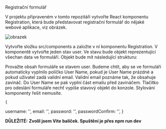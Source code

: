 Registrační formulář

V projektu připraveném v tomto repozitáři vytvořte React komponentu Registration, která bude představovat registrační formulář do nějaké webové aplikace, viz obrázek.

![obrazek](https://github.com/LipusM/registraceU1/assets/123497933/85af2a55-4038-4d71-b093-15c708730c2c)

Vytvořte složku src/components a založte v ní komponentu Registration.
V komponentě vytvořte jeden stav user. Ve stavu bude objekt reprezentující všechan data ve formuláři. Objekt bude mít následující strukturu: 

Provažte obsah formuláře se stavem user.
Budeme chtít, aby se ve formuláři automaticky vyplnilo políčko User Name, pokud je User Name prázdné a pokud uživatel zadá validní email. Validní email poznáme tak, že obsahuje zavináč. Do User Name se pak vyplní část emailu před zavináčem.
Tlačítko pro odeslání formuláře nechť vypíše stavový objekt do konzole.
Stylování komponenty řešit nemusíte.


    {
   username: '',
   email: '',
   password: '',
   passwordConfirm: '',
}




**DŮLEŽITÉ:**
**Zvolil jsem Vite balíček. Spuštění je přes npm run dev**
